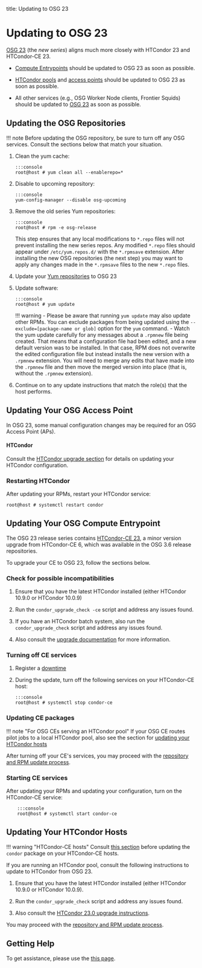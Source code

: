 title: Updating to OSG 23

Updating to OSG 23
==================

[OSG 23](release_series.md#series-overviews) (the *new series*) aligns much more closely with HTCondor 23 and
HTCondor-CE 23.

-   [Compute Entrypoints](../compute-element/htcondor-ce-overview.md) should be updated to OSG 23 as soon as possible.

-   [HTCondor pools](#updating-your-htcondor-hosts) and [access points](#updating-your-osg-access-point) should be
    updated to OSG 23 as soon as possible.

-   All other services (e.g., OSG Worker Node clients, Frontier Squids) should be updated to
    [OSG 23](#updating-the-osg-repositories) as soon as possible.

Updating the OSG Repositories
-----------------------------

!!! note
    Before updating the OSG repository, be sure to turn off any OSG services. Consult the sections below
    that match your situation.

1.  Clean the yum cache:

        :::console
        root@host # yum clean all --enablerepo=*

1.  Disable to upcoming repository:

        :::console
        yum-config-manager --disable osg-upcoming

1.  Remove the old series Yum repositories:

        :::console
        root@host # rpm -e osg-release

    This step ensures that any local modifications to `*.repo` files will not prevent installing the new series repos.
    Any modified `*.repo` files should appear under `/etc/yum.repos.d/` with the `*.rpmsave` extension.
    After installing the new OSG repositories (the next step) you may want to apply any changes made in the `*.rpmsave`
    files to the new `*.repo` files.

1.  Update your [Yum repositories](../common/yum.md#install-the-osg-repositories) to OSG 23

1.  Update software:

        :::console
        root@host # yum update

    !!! warning
        -   Please be aware that running `yum update` may also update other RPMs.
            You can exclude packages from being updated using the `--exclude=[package-name or glob]` option for the
            `yum` command.
        -   Watch the yum update carefully for any messages about a `.rpmnew` file being created.
            That means that a configuration file had been edited, and a new default version was to be installed.
            In that case, RPM does not overwrite the edited configuration file but instead installs the new version with
            a `.rpmnew` extension.
            You will need to merge any edits that have made into the `.rpmnew` file and then move the merged version
            into place (that is, without the `.rpmnew` extension).

1.  Continue on to any update instructions that match the role(s) that the host performs.

Updating Your OSG Access Point
------------------------------

In OSG 23, some manual configuration changes may be required for an OSG Access Point (APs).

#### HTCondor ####

Consult the [HTCondor upgrade section](#updating-your-htcondor-hosts) for details on updating your HTCondor configuration.

### Restarting HTCondor ###

After updating your RPMs, restart your HTCondor service:

```console
root@host # systemctl restart condor
```

Updating Your OSG Compute Entrypoint
------------------------------------

The OSG 23 release series contains [HTCondor-CE 23](https://htcondor.github.io/htcondor-ce/v23/releases/), a minor
version upgrade from HTCondor-CE 6, which was available in the OSG 3.6 release repositories.

To upgrade your CE to OSG 23, follow the sections below.

### Check for possible incompatibilities ###

1.  Ensure that you have the latest HTCondor installed (either HTCondor 10.9.0 or HTCondor 10.0.9)

1.  Run the `condor_upgrade_check -ce` script and address any issues found.

1.  If you have an HTCondor batch system, also run the `condor_upgrade_check` script and address any issues found.

1.  Also consult the [upgrade documentation](https://htcondor.github.io/htcondor-ce/v23/releases/#updating-to-htcondor-ce-23)
    for more information.

### Turning off CE services ###

1.  Register a [downtime](../common/registration.md#registering-resource-downtimes)

1.  During the update, turn off the following services on your HTCondor-CE host:

        :::console
        root@host # systemctl stop condor-ce

### Updating CE packages ###

!!! note "For OSG CEs serving an HTCondor pool"
    If your OSG CE routes pilot jobs to a local HTCondor pool, also
    see the section for [updating your HTCondor hosts](#updating-your-htcondor-hosts)

After turning off your CE's services, you may proceed with the [repository and RPM update process](#updating-the-osg-repositories).

### Starting CE services ###

After updating your RPMs and updating your configuration, turn on the HTCondor-CE service:

        :::console
        root@host # systemctl start condor-ce

Updating Your HTCondor Hosts
----------------------------

!!! warning "HTCondor-CE hosts"
    Consult [this section](#updating-your-osg-compute-entrypoint) before updating the `condor` package on your
    HTCondor-CE hosts.

If you are running an HTCondor pool, consult the following instructions to update to HTCondor from OSG 23.

1.  Ensure that you have the latest HTCondor installed (either HTCondor 10.9.0 or HTCondor 10.0.9).

1.  Run the `condor_upgrade_check` script and address any issues found.

1.  Also consult the [HTCondor 23.0 upgrade instructions](https://htcondor.readthedocs.io/en/23.0/version-history/upgrading-from-10-0-to-23-0-versions.html).

You may proceed with the [repository and RPM update process](#updating-the-osg-repositories).

Getting Help
------------

To get assistance, please use the [this page](../common/help.md).
